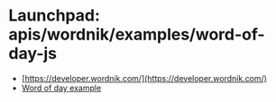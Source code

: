 # Launchpad: apis/wordnik/examples/word-of-day-js

  * [https://developer.wordnik.com/](https://developer.wordnik.com/)
  * [Word of day example](https://www.apis4librarians.com/wordnik/word-of-the-day)